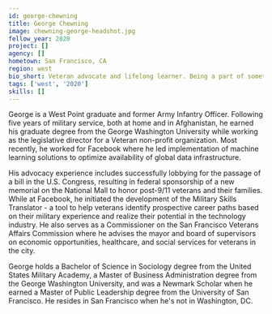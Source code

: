 ```yaml
---
id: george-chewning
title: George Chewning
image: chewning-george-headshot.jpg
fellow_year: 2020
project: []
agency: []
hometown: San Francisco, CA
region: west
bio_short: Veteran advocate and lifelong learner. Being a part of something greater than myself is what gets me out of bed in the morning.
tags: ['west', '2020']
skills: []
---
```


George is a West Point graduate and former Army Infantry Officer. Following five years of military service, both at home and in Afghanistan, he earned his graduate degree from the George Washington University while working as the legislative director for a Veteran non-profit organization. Most recently, he worked for Facebook where he led implementation of machine learning solutions to optimize availability of global data infrastructure.

His advocacy experience includes successfully lobbying for the passage of a bill in the U.S. Congress, resulting in federal sponsorship of a new memorial on the National Mall to honor post-9/11 veterans and their families. While at Facebook, he initiated the development of the Military Skills Translator - a tool to help veterans identify prospective career paths based on their military experience and realize their potential in the technology industry. He also serves as a Commissioner on the San Francisco Veterans Affairs Commission where he advises the mayor and board of supervisors on economic opportunities, healthcare, and social services for veterans in the city.

George holds a Bachelor of Science in Sociology degree from the United States Military Academy, a Master of Business Administration degree from the George Washington University, and was a Newmark Scholar when he earned a Master of Public Leadership degree from the University of San Francisco. He resides in San Francisco when he's not in Washington, DC.
